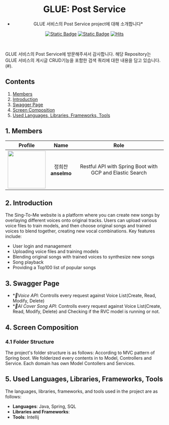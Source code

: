 <div align="center">

# GLUE: Post Service

* GLUE 서비스의 Post Service project에 대해 소개합니다*

[![Static Badge](https://img.shields.io/badge/language-english-red)](./README.md) [![Static Badge](https://img.shields.io/badge/language-korean-blue)](./README-KR.md) [![Hits](https://hits.seeyoufarm.com/api/count/incr/badge.svg?url=https%3A%2F%2Fgithub.com%2FSinging-voice-conversion%2Fsingtome-model&count_bg=%23E3E30F&title_bg=%23555555&icon=&icon_color=%23E7E7E7&title=hits&edge_flat=false)](https://hits.seeyoufarm.com)

</div>

<br>

GLUE 서비스의 Post Service에 방문해주셔서 감사합니다. 해당 Repository는 GLUE 서비스의 게시글 CRUD기능을 포함한 검색 쿼리에 대한 내용을 담고 있습니다. 
(#). 
<br>

<div align="center">

</div>

## Contents
1. [Members](#1-members)
2. [Introduction](#2-introduction)
3. [Swagger Page](#3-screen-planning-figma)
4. [Screen Composition](#4-screen-composition)
5. [Used Languages, Libraries, Frameworks, Tools](#5-used-languages-libraries-frameworks-tools)

## 1. Members
| Profile | Name | Role |
| :---: | :---: | :---: |
| <a href="https://github.com/anselmo228"><img src="https://avatars.githubusercontent.com/u/24919880?v=4" height="120px"></a> | 정희찬 <br> **anselmo**| Restful API with Spring Boot with GCP and Elastic Search|

## **2. Introduction**

The Sing-To-Me website is a platform where you can create new songs by overlaying different voices onto original tracks. Users can upload various voice files to train models, and then choose original songs and trained voices to blend together, creating new vocal combinations. Key features include:

- User login and management
- Uploading voice files and training models
- Blending original songs with trained voices to synthesize new songs
- Song playback
- Providing a Top100 list of popular songs

## **3. Swagger Page**

- **Voice API*: Controlls every request against Voice List(Create, Read, Modify, Delete)
- **AI Cover Song API*: Controlls every request against Voice List(Create, Read, Modify, Delete) and Checking if the RVC model is running or not.


## **4. Screen Composition**

### **4.1 Folder Structure**

The project's folder structure is as follows:
According to MVC pattern of Spring boot. We folderized every contents in to Model, Controllers and Service.
Each domain has own Model Contollers and Services.

## **5. Used Languages, Libraries, Frameworks, Tools**

The languages, libraries, frameworks, and tools used in the project are as follows:

- **Languages**: Java, Spring, SQL 
- **Libraries and Frameworks**: 
- **Tools**: Intellij
